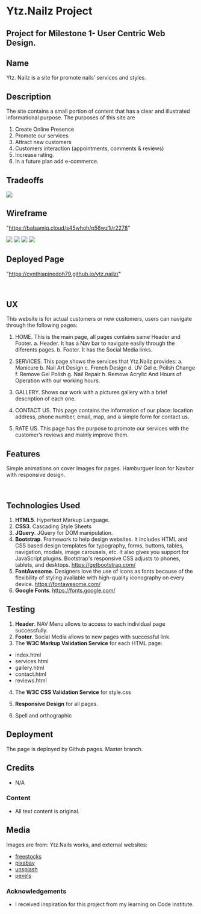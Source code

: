 # Ytz.Nailz Project
## Project for Milestone 1- User Centric Web Design.
## Name
Ytz. Nailz is a site for promote nails’ services and styles.
## Description
The site contains a small portion of content that has a clear and illustrated informational purpose.
The purposes of this site are
1.	Create Online Presence
2.	Promote our services
3.	Attract new customers
4.	Customers interaction (appointments, comments & reviews)
5.	Increase rating.
6.	In a future plan add e-commerce.
## Tradeoffs
 <img src="assets/readmeimg/tradeoffs.jpg">

## Wireframe
"https://balsamiq.cloud/s45whoh/p56wz1i/r2278"
 
<img src="assets/readmeimg/home.jpg">
<img src="assets/readmeimg/services.jpg">
<img src="assets/readmeimg/gallery.jpg">
<img src="assets/readmeimg/contact.jpg">


## Deployed Page
"https://cynthiapinedoh79.github.io/ytz.nailz/"

 
## UX
This website is for actual customers or new customers, users can navigate through the following pages:
1.	HOME. This is the main page, all pages contains same Header and Footer.
a.	Header. It has a Nav bar to navigate easily through the diferents pages.
b.	Footer. It has the Social Media links.

2.	SERVICES. This page shows the services that Ytz.Nailz provides:
a.	Manicure
b.	Nail Art Design
c.	French Design
d.	UV Gel
e.	Polish Change
f.	Remove Gel Polish
g.	Nail Repair
h.	Remove Acrylic
And Hours of Operation with our working hours.
3.	GALLERY. Shows our work with a pictures gallery with a brief description of each one.
4.	CONTACT US. This page contains the information of our place: location address, phone number, email, map, and a simple form for contact us.
5.	RATE US. This page has the purpose to promote our services with the customer’s reviews and mainly improve them.

## Features
Simple animations on cover Images for pages.
Hamburguer Icon for Navbar with responsive design.

 
## Technologies Used
1. **HTML5**. Hypertext Markup Language. 
2. **CSS3**. Cascading Style Sheets
3. **JQuery**.  JQuery for DOM manipulation.
4. **Bootstrap**. Framework to help design websites. It includes HTML and CSS based design templates for typography, forms, buttons, tables, navigation, modals, image carousels, etc. It also gives you support for JavaScript plugins. Bootstrap's responsive CSS adjusts to phones, tablets, and desktops. https://getbootstrap.com/
5. **FontAwesome**. Designers love the use of icons as fonts because of the flexibility of styling available with high-quality iconography on every device. https://fontawesome.com/ 
6. **Google Fonts**. https://fonts.google.com/

## Testing
1. **Header**. NAV Menu allows to access to each individual page successfully.
2. **Footer**. Social Media allows to new pages with successful link.
3. The **W3C Markup Validation Service** for each HTML page: 
- index.html
- services.html
- gallery.html
- contact.html
- reviews.html

4. The **W3C CSS Validation Service** for style.css

5. **Responsive Design** for all pages.

6. Spell and orthographic

## Deployment
The page is deployed by Github pages. Master branch.

## Credits
-  N/A
​
### Content
- All text content is original.

## Media
Images are from:
Ytz.Nails works, and external websites:

- [freestocks](https://freestocks.org/)
- [pixabay](https://pixabay.com/)
- [unsplash](https://unsplash.com/)
- [pexels](https://pexels.com/)
 
### Acknowledgements

- I received inspiration for this project from my learning on Code Institute.

